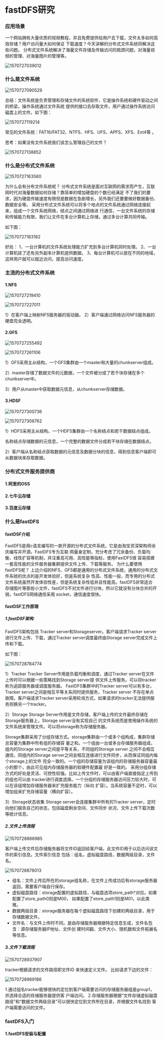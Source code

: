 # fastDFS研究

### 应用场景

一个网站拥有大量优质的视频教程，并且免费提供给用户去下载，文件太多如何高效存储？用户访问量大如何保证 下载速度？今天讲解的分布式文件系统将解决这些问题。
分布式文件系统解决了海量文件存储及传输访问的瓶颈问题，对海量视频的管理、对海量图片的管理等。

![1570727039012](C:\Users\85896\AppData\Roaming\Typora\typora-user-images\1570727039012.png)

### 什么是文件系统

![1570727090529](C:\Users\85896\AppData\Roaming\Typora\typora-user-images\1570727090529.png)

 总结：文件系统是负责管理和存储文件的系统软件，它是操作系统和硬件驱动之间的桥梁，操作系统通过文件系统 提供的接口去存取文件，用户通过操作系统访问磁盘上的文件。如下图：

![1570727119214](C:\Users\85896\AppData\Roaming\Typora\typora-user-images\1570727119214.png)

常见的文件系统：FAT16/FAT32、NTFS、HFS、UFS、APFS、XFS、Ext4等 。 

思考：如果没有文件系统我们该怎么管理自己的文件？

![1570727138852](C:\Users\85896\AppData\Roaming\Typora\typora-user-images\1570727138852.png)

### 什么是分布式文件系统

![1570727163560](C:\Users\85896\AppData\Roaming\Typora\typora-user-images\1570727163560.png)

为什么会有分布文件系统呢？ 
 分布式文件系统是面对互联网的需求而产生，互联网时代对海量数据如何存储？靠简单的增加硬盘的个数已经满足 不了我们的要求，因为硬盘传输速度有限但是数据在急剧增长，另外我们还要要做好数据备份、数据安全等。 
 采用分布式文件系统可以将多个地点的文件系统通过网络连接起来，组成一个文件系统网络，结点之间通过网络进 行通信，一台文件系统的存储和传输能力有限，我们让文件在多台计算机上存储，通过多台计算共同传输。

如下图：

![1570727183182](C:\Users\85896\AppData\Roaming\Typora\typora-user-images\1570727183182.png)

 好处：
 1、一台计算机的文件系统处理能力扩充到多台计算机同时处理。 
 2、一台计算机挂了还有另外副本计算机提供数据。 
 3、每台计算机可以放在不同的地域，这样用户就可以就近访问，提高访问速度。

### 主流的分布式文件系统

#### 1.NFS

![1570727219410](C:\Users\85896\AppData\Roaming\Typora\typora-user-images\1570727219410.png)

![1570727227011](C:\Users\85896\AppData\Roaming\Typora\typora-user-images\1570727227011.png)

 1）在客户端上映射NFS服务器的驱动器。 
 2）客户端通过网络访问NFS服务器的硬盘完全透明。

#### 2.GFS

![1570727255492](C:\Users\85896\AppData\Roaming\Typora\typora-user-images\1570727255492.png)

![1570727261106](C:\Users\85896\AppData\Roaming\Typora\typora-user-images\1570727261106.png)

1）GFS采用主从结构，一个GFS集群由一个master和大量的chunkserver组成。

2）master存储了数据文件的元数据，一个文件被分成了若干块存储在多个chunkserver中。 

3）用户从master中获取数据元信息，从chunkserver存储数据。

#### 3.HDSF

![1570727300736](C:\Users\85896\AppData\Roaming\Typora\typora-user-images\1570727300736.png)

![1570727306762](C:\Users\85896\AppData\Roaming\Typora\typora-user-images\1570727306762.png)

1）HDFS采用主从结构，一个HDFS集群由一个名称结点和若干数据结点组成。

 名称结点存储数据的元信息，一个完整的数据文件分成若干块存储在数据结点。 

2）客户端从名称结点获取数据的元信息及数据分块的信息，得到信息客户端即可从数据块来存取数据。

### 分布式文件服务提供商

#### 1.阿里的OSS

#### 2.七牛云存储

#### 3.百度云存储

### 什么是fastDFS

#### fastDSF介绍

 FastDFS是用c语言编写的一款开源的分布式文件系统，它是由淘宝资深架构师余庆编写并开源。FastDFS专为互联 网量身定制，充分考虑了冗余备份、负载均衡、线性扩容等机制，并注重高可用、高性能等指标，使用FastDFS很 容易搭建一套高性能的文件服务器集群提供文件上传、下载等服务。
 为什么要使用fastDFS呢？ 
 上边介绍的NFS、GFS都是通用的分布式文件系统，通用的分布式文件系统的优点的是开发体验好，但是系统复杂 性高、性能一般，而专用的分布式文件系统虽然开发体验性差，但是系统复杂性低并且性能高。fastDFS非常适合 
存储图片等那些小文件，fastDFS不对文件进行分块，所以它就没有分块合并的开销，fastDFS网络通信采用 socket，通信速度很快。

#### fastDSF工作原理

##### 1.fastDSF架构

 FastDFS架构包括 Tracker server和Storageserver。客户端请求Tracker server进行文件上传、下载，通过Tracker server调度最终由Storage server完成文件上传和下载。

如下图：

![1570728784774](C:\Users\85896\AppData\Roaming\Typora\typora-user-images\1570728784774.png)

1）Tracker
 Tracker Server作用是负载均衡和调度，通过Tracker server在文件上传时可以根据一些策略找到Storage server提 供文件上传服务。可以将tracker称为追踪服务器或调度服务器。
 FastDFS集群中的Tracker server可以有多台，Tracker server之间是相互平等关系同时提供服务，Tracker server 不存在单点故障。客户端请求Tracker server采用轮询方式，如果请求的tracker无法提供服务则换另一个tracker。 

2）Storage
 Storage Server作用是文件存储，客户端上传的文件最终存储在Storage服务器上，Storage server没有实现自己 的文件系统而是使用操作系统的文件系统来管理文件。可以将storage称为存储服务器。

 Storage集群采用了分组存储方式。storage集群由一个或多个组构成，集群存储总容量为集群中所有组的存储容 量之和。一个组由一台或多台存储服务器组成，组内的Storage server之间是平等关系，不同组的Storage server 之间不会相互通信，同组内的Storage server之间会相互连接进行文件同步，从而保证同组内每个storage上的文件
完全一致的。一个组的存储容量为该组内的存储服务器容量最小的那个，由此可见组内存储服务器的软硬件配置最 好是一致的。
 采用分组存储方式的好处是灵活、可控性较强。比如上传文件时，可以由客户端直接指定上传到的组也可以由 tracker进行调度选择。一个分组的存储服务器访问压力较大时，可以在该组增加存储服务器来扩充服务能力（纵向 扩容）。当系统容量不足时，可以增加组来扩充存储容量（横向扩容）。

3）Storage状态收集
 Storage server会连接集群中所有的Tracker server，定时向他们报告自己的状态，包括磁盘剩余空间、文件同步 状况、文件上传下载次数等统计信息。

##### 2.文件上传流程

![1570728866985](C:\Users\85896\AppData\Roaming\Typora\typora-user-images\1570728866985.png)

 客户端上传文件后存储服务器将文件ID返回给客户端，此文件ID用于以后访问该文件的索引信息。文件索引信息 包括：组名，虚拟磁盘路径，数据两级目录，文件名。

![1570728878013](C:\Users\85896\AppData\Roaming\Typora\typora-user-images\1570728878013.png)

- 组名：文件上传后所在的storage组名称，在文件上传成功后有storage服务器返回，需要客户端自行保存。
- 虚拟磁盘路径：storage配置的虚拟路径，与磁盘选项store_path*对应。如果配置了store_path0则是M00， 如果配置了store_path1则是M01，以此类推。 
- 数据两级目录：storage服务器在每个虚拟磁盘路径下创建的两级目录，用于存储数据文件。 
- 文件名：与文件上传时不同。是由存储服务器根据特定信息生成，文件名包含：源存储服务器IP地址、文件创 建时间戳、文件大小、随机数和文件拓展名等信息。

##### 3.文件下载流程

![1570728937907](C:\Users\85896\AppData\Roaming\Typora\typora-user-images\1570728937907.png)

tracker根据请求的文件路径即文件ID 来快速定义文件。 比如请求下边的文件：

![1570728969186](C:\Users\85896\AppData\Roaming\Typora\typora-user-images\1570728969186.png)

1.通过组名tracker能够很快的定位到客户端需要访问的存储服务器组是group1，并选择合适的存储服务器提供客 户端访问。
2.存储服务器根据“文件存储虚拟磁盘路径”和“数据文件两级目录”可以很快定位到文件所在目录，并根据文件名找到 客户端需要访问的文件。

### fastDFS入门

#### 1.fastDFS安装与配置



